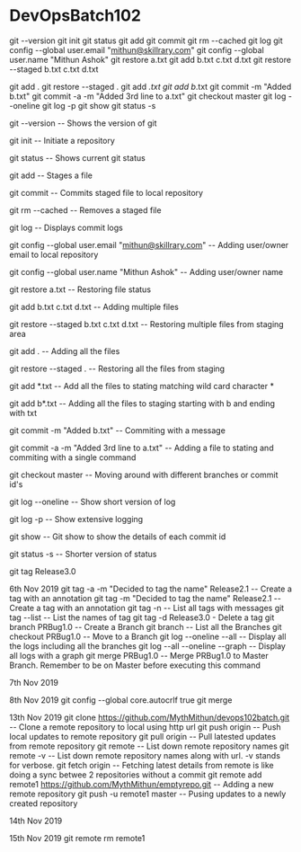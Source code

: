 # DevOpsBatch102
git --version
git init
git status
git add
git commit
git rm --cached
git log
git config --global user.email "mithun@skillrary.com"
git config --global user.name "Mithun Ashok"
git restore a.txt
git add b.txt c.txt d.txt
git restore --staged b.txt c.txt d.txt

git add .
git restore --staged .
git add *.txt
git add b*.txt
git commit -m "Added b.txt"
git commit -a -m "Added 3rd line to a.txt"
git checkout master
git log --oneline
git log -p
git show
git status -s



git --version -- Shows the version of git

git init -- Initiate a repository

git status -- Shows current git status

git add -- Stages a file

git commit -- Commits staged file to local repository

git rm --cached -- Removes a staged file 

git log -- Displays commit logs

git config --global user.email "mithun@skillrary.com" -- Adding user/owner email to local repository

git config --global user.name "Mithun Ashok" -- Adding user/owner name

git restore a.txt -- Restoring file status

git add b.txt c.txt d.txt -- Adding multiple files

git restore --staged b.txt c.txt d.txt -- Restoring multiple files from staging area

git add . -- Adding all the files

git restore --staged . -- Restoring all the files from staging

git add *.txt -- Add all the files to stating matching wild card character *

git add b*.txt -- Adding all the files to staging starting with b and ending with txt

git commit -m "Added b.txt" -- Commiting with a message

git commit -a -m "Added 3rd line to a.txt" -- Adding a file to stating and commiting with a single command

git checkout master -- Moving around with different branches or commit id's

git log --oneline -- Show short version of log

git log -p -- Show extensive logging

git show -- Git show to show the details of each commit id

git status -s -- Shorter version of status


git tag Release3.0


6th Nov 2019
git tag -a -m "Decided to tag the name" Release2.1  -- Create a tag with an annotation
git tag -m "Decided to tag the name" Release2.1 -- Create a tag with an annotation
git tag -n -- List all tags with messages
git tag --list  -- List the names of tag
git tag -d Release3.0 - Delete a tag
git branch PRBug1.0 -- Create a Branch
git branch -- List all the Branches
git checkout PRBug1.0 -- Move to a Branch
git log --oneline --all -- Display all the logs including all the branches
git log --all --oneline --graph -- Display all logs with a graph
git merge PRBug1.0 -- Merge PRBug1.0 to Master Branch. Remember to be on Master before executing this command

7th Nov 2019

8th Nov 2019
git config --global core.autocrlf true
git merge 


13th Nov 2019
git clone https://github.com/MythMithun/devops102batch.git  -- Clone a remote repository to local using http url
git push origin -- Push local updates to remote repository
git pull origin -- Pull latested updates from remote repository
git remote -- List down remote repository names
git remote -v -- List down remote repository names along with url. -v stands for verbose.
git fetch origin -- Fetching latest details from remote is like doing a sync betwee 2 repositories without a commit
git remote add remote1 https://github.com/MythMithun/emptyrepo.git  -- Adding a new remote repository
git push -u remote1 master -- Pusing updates to a newly created repository

14th Nov 2019


15th Nov 2019
git remote rm remote1
